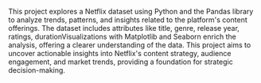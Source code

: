 This project explores a Netflix dataset using Python and the Pandas library to analyze trends, patterns, and insights related to the platform's content offerings. 
The dataset includes attributes like title, genre, release year, ratings, durationVisualizations with Matplotlib and Seaborn enrich the analysis, offering a clearer understanding of the data. 
This project aims to uncover actionable insights into Netflix's content strategy, audience engagement, and market trends, providing a foundation for strategic decision-making.
